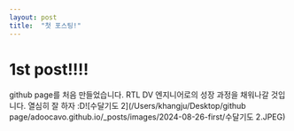```yaml
---
layout: post
title:  "첫 포스팅!"
---
```


# 1st post!!!!

github page를 처음 만들었습니다.
RTL DV 엔지니어로의 성장 과정을 채워나갈 것입니다.
열심히 잘 하자 :D![수달기도 2](/Users/khangju/Desktop/github page/adoocavo.github.io/_posts/images/2024-08-26-first/수달기도 2.JPEG)
